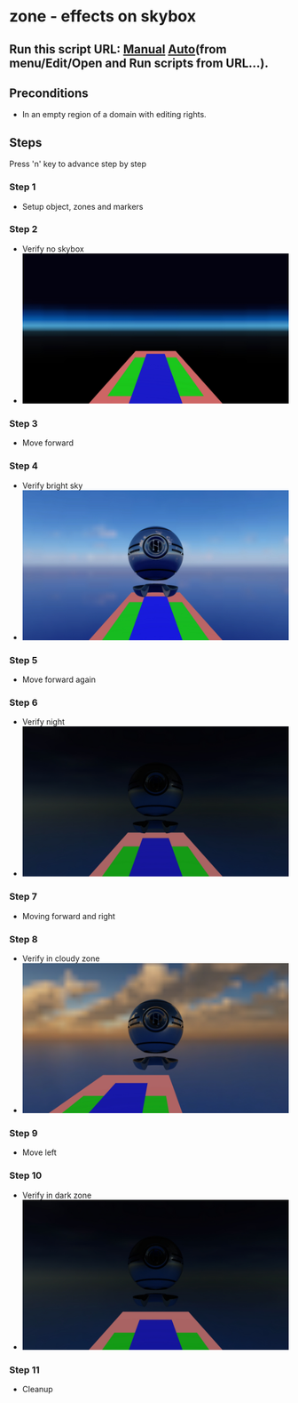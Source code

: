 # zone - effects on skybox
## Run this script URL: [Manual](./test.js?raw=true)   [Auto](./testAuto.js?raw=true)(from menu/Edit/Open and Run scripts from URL...).

## Preconditions
- In an empty region of a domain with editing rights.

## Steps
Press 'n' key to advance step by step

### Step 1
- Setup object, zones and markers
### Step 2
- Verify no skybox
- ![](./ExpectedImage_00000.png)
### Step 3
- Move forward
### Step 4
- Verify bright sky
- ![](./ExpectedImage_00001.png)
### Step 5
- Move forward again
### Step 6
- Verify night
- ![](./ExpectedImage_00002.png)
### Step 7
- Moving forward and right
### Step 8
- Verify in cloudy zone
- ![](./ExpectedImage_00003.png)
### Step 9
- Move left
### Step 10
- Verify in dark zone
- ![](./ExpectedImage_00004.png)
### Step 11
- Cleanup
